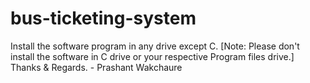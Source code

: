 # bus-ticketing-system
Install the software program in any drive except C. [Note: Please don't install the software in C drive or your respective Program files drive.]  Thanks &amp; Regards. - Prashant Wakchaure 
